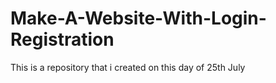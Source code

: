 # Make-A-Website-With-Login-Registration
This is a repository that i created on this day of 25th July
